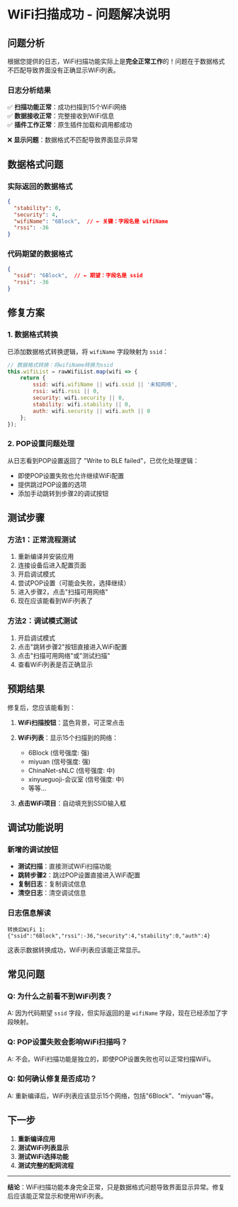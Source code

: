 # WiFi扫描成功 - 问题解决说明

## 问题分析

根据您提供的日志，WiFi扫描功能实际上是**完全正常工作**的！问题在于数据格式不匹配导致界面没有正确显示WiFi列表。

### 日志分析结果

✅ **扫描功能正常**：成功扫描到15个WiFi网络  
✅ **数据接收正常**：完整接收到WiFi信息  
✅ **插件工作正常**：原生插件加载和调用都成功  

❌ **显示问题**：数据格式不匹配导致界面显示异常

## 数据格式问题

### 实际返回的数据格式
```json
{
  "stability": 0,
  "security": 4,
  "wifiName": "6Block",  // ← 关键：字段名是 wifiName
  "rssi": -36
}
```

### 代码期望的数据格式
```json
{
  "ssid": "6Block",  // ← 期望：字段名是 ssid
  "rssi": -36
}
```

## 修复方案

### 1. 数据格式转换
已添加数据格式转换逻辑，将 `wifiName` 字段映射为 `ssid`：

```javascript
// 数据格式转换：将wifiName转换为ssid
this.wifiList = rawWifiList.map(wifi => {
    return {
        ssid: wifi.wifiName || wifi.ssid || '未知网络',
        rssi: wifi.rssi || 0,
        security: wifi.security || 0,
        stability: wifi.stability || 0,
        auth: wifi.security || wifi.auth || 0
    };
});
```

### 2. POP设置问题处理
从日志看到POP设置返回了 "Write to BLE failed"，已优化处理逻辑：
- 即使POP设置失败也允许继续WiFi配置
- 提供跳过POP设置的选项
- 添加手动跳转到步骤2的调试按钮

## 测试步骤

### 方法1：正常流程测试
1. 重新编译并安装应用
2. 连接设备后进入配置页面
3. 开启调试模式
4. 尝试POP设置（可能会失败，选择继续）
5. 进入步骤2，点击"扫描可用网络"
6. 现在应该能看到WiFi列表了

### 方法2：调试模式测试
1. 开启调试模式
2. 点击"跳转步骤2"按钮直接进入WiFi配置
3. 点击"扫描可用网络"或"测试扫描"
4. 查看WiFi列表是否正确显示

## 预期结果

修复后，您应该能看到：

1. **WiFi扫描按钮**：蓝色背景，可正常点击
2. **WiFi列表**：显示15个扫描到的网络：
   - 6Block (信号强度: 强)
   - miyuan (信号强度: 强)
   - ChinaNet-sNLC (信号强度: 中)
   - xinyueguoji-会议室 (信号强度: 中)
   - 等等...

3. **点击WiFi项目**：自动填充到SSID输入框

## 调试功能说明

### 新增的调试按钮
- **测试扫描**：直接测试WiFi扫描功能
- **跳转步骤2**：跳过POP设置直接进入WiFi配置
- **复制日志**：复制调试信息
- **清空日志**：清空调试信息

### 日志信息解读
```
转换后WiFi 1: {"ssid":"6Block","rssi":-36,"security":4,"stability":0,"auth":4}
```
这表示数据转换成功，WiFi列表应该能正常显示。

## 常见问题

### Q: 为什么之前看不到WiFi列表？
A: 因为代码期望 `ssid` 字段，但实际返回的是 `wifiName` 字段，现在已经添加了字段映射。

### Q: POP设置失败会影响WiFi扫描吗？
A: 不会。WiFi扫描功能是独立的，即使POP设置失败也可以正常扫描WiFi。

### Q: 如何确认修复是否成功？
A: 重新编译后，WiFi列表应该显示15个网络，包括"6Block"、"miyuan"等。

## 下一步

1. **重新编译应用**
2. **测试WiFi列表显示**
3. **测试WiFi选择功能**
4. **测试完整的配网流程**

---

**结论**：WiFi扫描功能本身完全正常，只是数据格式问题导致界面显示异常。修复后应该能正常显示和使用WiFi列表。 